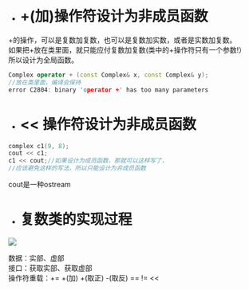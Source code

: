 - # +(加)操作符设计为非成员函数
+的操作，可以是复数加复数，也可以是复数加实数，或者是实数加复数。   
如果把+放在类里面，就只能应付复数加复数(类中的+操作符只有一个参数!）    
所以设计为全局函数。
```c++
Complex operator + (const Complex& x, const Complex& y);
//放在类里面，编译会保持
error C2804: binary 'operator +' has too many parameters
```


- # << 操作符设计为非成员函数
```c++
complex c1(9, 8);
cout << c1;
c1 << cout;//如果设计为成员函数，那就可以这样写了，
//应该避免这样的写法，所以只能设计为非成员函数
``` 
cout是一种ostream

- # 复数类的实现过程
![](https://github.com/havenow/my-C-plus-plus/blob/master/C%2B%2B%E9%9D%A2%E5%90%91%E5%AF%B9%E8%B1%A1%E5%BC%80%E5%8F%91/images/class.png)

数据：实部、虚部    
接口：获取实部、获取虚部    
操作符重载：+= +(加) +(取正) -(取反) == != <<    


